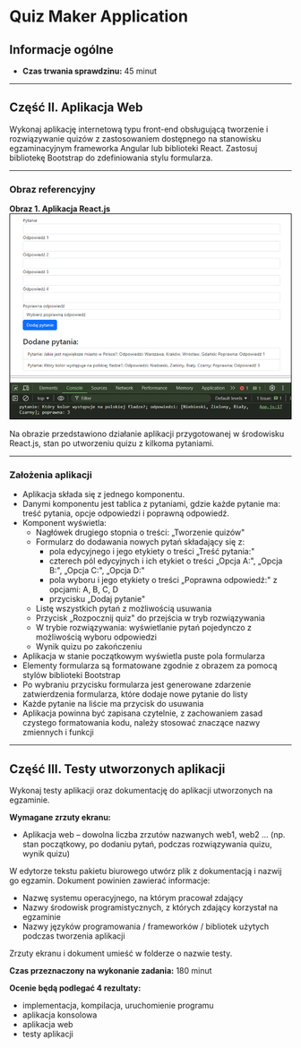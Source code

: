 # Quiz Maker Application

## Informacje ogólne

- **Czas trwania sprawdzinu:** 45 minut

---

## Część II. Aplikacja Web

Wykonaj aplikację internetową typu front-end obsługującą tworzenie i rozwiązywanie quizów z zastosowaniem dostępnego na stanowisku egzaminacyjnym frameworka Angular lub biblioteki React. Zastosuj bibliotekę Bootstrap do zdefiniowania stylu formularza.

---

### Obraz referencyjny

**Obraz 1. Aplikacja React.js**
![Obraz 1](img/image.png)

Na obrazie przedstawiono działanie aplikacji przygotowanej w środowisku React.js, stan po utworzeniu quizu z kilkoma pytaniami.

---

### Założenia aplikacji

- Aplikacja składa się z jednego komponentu.
- Danymi komponentu jest tablica z pytaniami, gdzie każde pytanie ma: treść pytania, opcje odpowiedzi i poprawną odpowiedź.
- Komponent wyświetla:
  - Nagłówek drugiego stopnia o treści: „Tworzenie quizów"
  - Formularz do dodawania nowych pytań składający się z:
    - pola edycyjnego i jego etykiety o treści „Treść pytania:"
    - czterech pól edycyjnych i ich etykiet o treści „Opcja A:", „Opcja B:", „Opcja C:", „Opcja D:"
    - pola wyboru i jego etykiety o treści „Poprawna odpowiedź:" z opcjami: A, B, C, D
    - przycisku „Dodaj pytanie"
  - Listę wszystkich pytań z możliwością usuwania
  - Przycisk „Rozpocznij quiz" do przejścia w tryb rozwiązywania
  - W trybie rozwiązywania: wyświetlanie pytań pojedynczo z możliwością wyboru odpowiedzi
  - Wynik quizu po zakończeniu
- Aplikacja w stanie początkowym wyświetla puste pola formularza
- Elementy formularza są formatowane zgodnie z obrazem za pomocą stylów biblioteki Bootstrap
- Po wybraniu przycisku formularza jest generowane zdarzenie zatwierdzenia formularza, które dodaje nowe pytanie do listy
- Każde pytanie na liście ma przycisk do usuwania
- Aplikacja powinna być zapisana czytelnie, z zachowaniem zasad czystego formatowania kodu, należy stosować znaczące nazwy zmiennych i funkcji

---

## Część III. Testy utworzonych aplikacji

Wykonaj testy aplikacji oraz dokumentację do aplikacji utworzonych na egzaminie.

**Wymagane zrzuty ekranu:**
- Aplikacja web – dowolna liczba zrzutów nazwanych web1, web2 ... (np. stan początkowy, po dodaniu pytań, podczas rozwiązywania quizu, wynik quizu)

W edytorze tekstu pakietu biurowego utwórz plik z dokumentacją i nazwij go egzamin. Dokument powinien zawierać informacje:

- Nazwę systemu operacyjnego, na którym pracował zdający
- Nazwy środowisk programistycznych, z których zdający korzystał na egzaminie
- Nazwy języków programowania / frameworków / bibliotek użytych podczas tworzenia aplikacji

Zrzuty ekranu i dokument umieść w folderze o nazwie testy.

**Czas przeznaczony na wykonanie zadania:** 180 minut

**Ocenie będą podlegać 4 rezultaty:**
- implementacja, kompilacja, uruchomienie programu
- aplikacja konsolowa
- aplikacja web
- testy aplikacji
